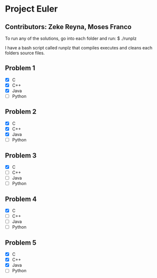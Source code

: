 # Project Euler

## Contributors: Zeke Reyna, Moses Franco

To run any of the solutions, go into each folder and run:
$ ./runplz

I have a bash script called runplz that compiles executes and cleans
each folders source files.

Problem 1
---------
- [x] C
- [x] C++
- [x] Java
- [ ] Python

Problem 2
---------
- [x] C
- [x] C++
- [x] Java
- [ ] Python

Problem 3
---------
- [x] C
- [ ] C++
- [ ] Java
- [ ] Python

Problem 4
---------
- [x] C
- [ ] C++
- [ ] Java
- [ ] Python

Problem 5
---------
- [x] C
- [x] C++
- [x] Java
- [ ] Python
